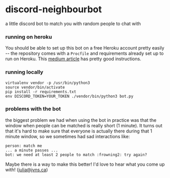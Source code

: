 # discord-neighbourbot

a little discord bot to match you with random people to chat with

### running on heroku

You should be able to set up this bot on a free Heroku account pretty easily --
the repository comes with a `Procfile` and requirements already set up to run
on Heroku. This [medium
article](https://medium.com/@mason.spr/hosting-a-discord-js-bot-for-free-using-heroku-564c3da2d23f)
has pretty good instructions.

### running locally

```
virtualenv vendor -p /usr/bin/python3
source vendor/bin/activate
pip install -r requirements.txt
env DISCORD_TOKEN=YOUR_TOKEN ./vendor/bin/python3 bot.py
```

### problems with the bot

the biggest problem we had when using the bot in practice was that the window
when people can be matched is really short (1 minute). It turns out that it's
hard to make sure that everyone is actually there during that 1 minute window,
so we sometimes had sad interactions like:

```
person: match me
... a minute passes ...
bot: we need at least 2 people to match :frowning2: try again?
```

Maybe there is a way to make this better! I'd love to hear what you come up
with! (julia@jvns.ca)
